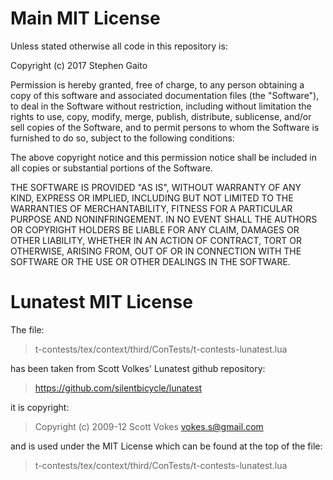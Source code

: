 # Main MIT License

Unless stated otherwise all code in this repository is:

Copyright (c) 2017 Stephen Gaito

Permission is hereby granted, free of charge, to any person 
obtaining a copy of this software and associated documentation 
files (the "Software"), to deal in the Software without 
restriction, including without limitation the rights to use, 
copy, modify, merge, publish, distribute, sublicense, and/or 
sell copies of the Software, and to permit persons to whom the 
Software is furnished to do so, subject to the following 
conditions:

The above copyright notice and this permission notice shall be 
included in all copies or substantial portions of the 
Software.

THE SOFTWARE IS PROVIDED "AS IS", WITHOUT WARRANTY OF ANY 
KIND, EXPRESS OR IMPLIED, INCLUDING BUT NOT LIMITED TO THE 
WARRANTIES OF MERCHANTABILITY, FITNESS FOR A PARTICULAR 
PURPOSE AND NONINFRINGEMENT. IN NO EVENT SHALL THE AUTHORS OR 
COPYRIGHT HOLDERS BE LIABLE FOR ANY CLAIM, DAMAGES OR OTHER 
LIABILITY, WHETHER IN AN ACTION OF CONTRACT, TORT OR 
OTHERWISE, ARISING FROM, OUT OF OR IN CONNECTION WITH THE 
SOFTWARE OR THE USE OR OTHER DEALINGS IN THE SOFTWARE.

# Lunatest MIT License

The file:

>  t-contests/tex/context/third/ConTests/t-contests-lunatest.lua

has been taken from Scott Volkes' Lunatest github repository:

>  https://github.com/silentbicycle/lunatest

it is copyright:

>  Copyright (c) 2009-12 Scott Vokes <vokes.s@gmail.com>

and is used under the MIT License which can be found at the 
top of the file:

>  t-contests/tex/context/third/ConTests/t-contests-lunatest.lua

